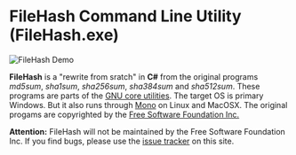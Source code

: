 # FileHash Command Line Utility (FileHash.exe)

![FileHash Demo](https://krottmayer.com/img/demo_filehash.png)

**FileHash** is a "rewrite from sratch" in **C#** from the original programs *md5sum*, *sha1sum*, 
*sha256sum*, *sha384sum* and *sha512sum*. These programs are parts of the [GNU core utilities](https://www.gnu.org/software/coreutils/coreutils.html). 
The target OS is primary Windows. But it also runs through [Mono](https://www.mono-project.com/) 
on Linux and MacOSX. The original progams are copyrighted by the [Free Software Foundation Inc.](https://www.fsf.org/)

**Attention:** FileHash will not be maintained by the Free Software Foundation Inc. If you find bugs, please use the [issue tracker](https://github.com/krjdev/FileHash/issues) on this site.
